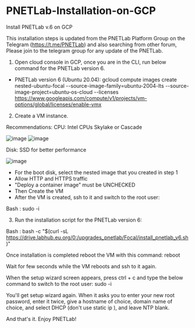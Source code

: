 # PNETLab-Installation-on-GCP
Install PNETLab v.6 on GCP

This installation steps is updated from the PNETLab Platform Group on the Telegram (https://t.me/PNETLab) and also searching from other forum, 
Please join to the telegram group for any update of the PNETLab.

1. Open cloud console in GCP, once you are in the CLI, run below command for the PNETLab version 6.

- PNETLab version 6 (Ubuntu 20.04):
gcloud compute images create nested-ubuntu-focal --source-image-family=ubuntu-2004-lts --source-image-project=ubuntu-os-cloud --licenses https://www.googleapis.com/compute/v1/projects/vm-options/global/licenses/enable-vmx


2. Create a VM instance.

Recommendations:
CPU: Intel CPUs Skylake or Cascade

![image](https://github.com/user-attachments/assets/3364b383-4ef4-44f7-a336-da329a0b62a2)
![image](https://github.com/user-attachments/assets/92932c2d-390e-45c2-bcbc-0813aeb02e43)


Disk: SSD for better performance

![image](https://github.com/user-attachments/assets/9d4ff488-cd81-4c3e-8869-666c65b8a365)


- For the boot disk, select the nested image that you created in step 1
- Allow HTTP and HTTPS traffic
- "Deploy a container image” must be UNCHECKED
- Then Create the VM
- After the VM is created, ssh to it and switch to the root user:

Bash :
  sudo -i

3. Run the installation script for the PNETLab version 6:

Bash :
bash -c "$(curl -sL https://drive.labhub.eu.org/0:/upgrades_pnetlab/Focal/install_pnetlab_v6.sh)"


Once installation is completed reboot the VM with this command:
reboot

Wait for few seconds while the VM reboots and ssh to it again.

When the setup wizard screen appears, press ctrl + c and type the below command to switch to the root user:
sudo -i 

You'll get setup wizard again. When it asks you to enter your new root password, enter it twice, give a hostname of choice, domain name of choice, and select DHCP (don't use static ip ), and leave NTP blank.

And that's it. Enjoy PNETLab!
